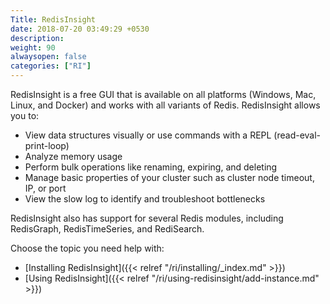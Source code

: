 ```yaml
---
Title: RedisInsight
date: 2018-07-20 03:49:29 +0530
description: 
weight: 90
alwaysopen: false
categories: ["RI"]
---
```

RedisInsight is a free GUI that is available on all platforms (Windows, Mac, Linux, and Docker) and works with all variants of Redis. RedisInsight allows you to:
- View data structures visually or use commands with a REPL (read-eval-print-loop)
- Analyze memory usage
- Perform bulk operations like renaming, expiring, and deleting
- Manage basic properties of your cluster such as cluster node timeout, IP, or port
- View the slow log to identify and troubleshoot bottlenecks

RedisInsight also has support for several Redis modules, including RedisGraph, RedisTimeSeries, and RediSearch.

Choose the topic you need help with:

- [Installing RedisInsight]({{< relref "/ri/installing/_index.md" >}})
- [Using RedisInsight]({{< relref "/ri/using-redisinsight/add-instance.md" >}})
